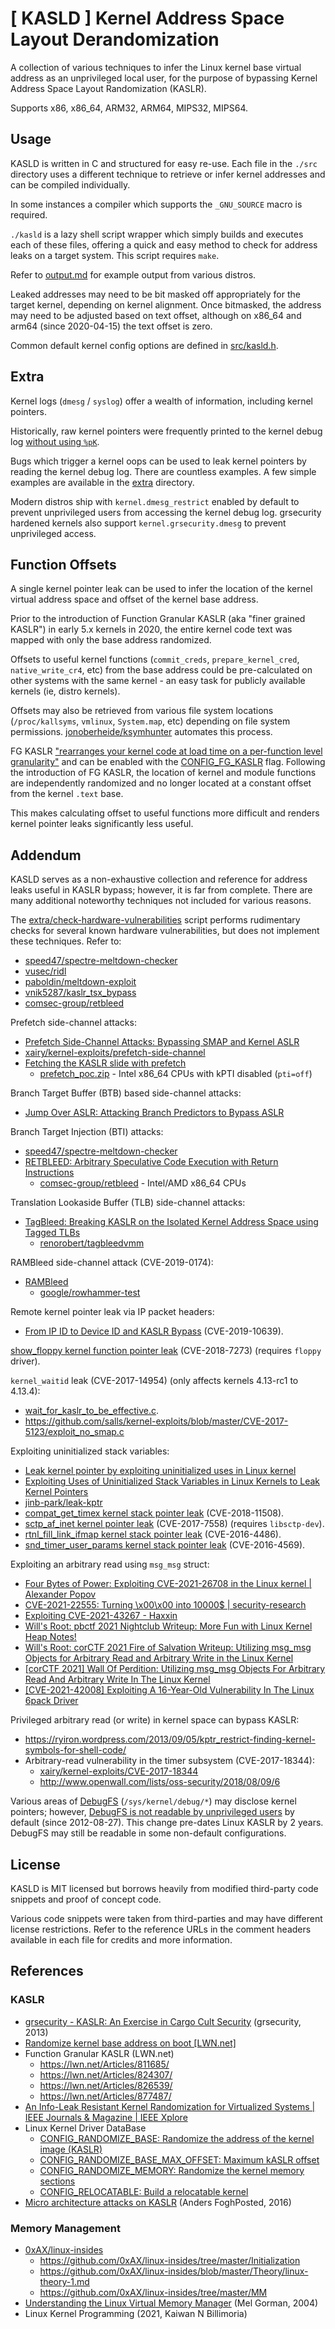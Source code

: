 # [ KASLD ] Kernel Address Space Layout Derandomization

A collection of various techniques to infer the Linux kernel base virtual
address as an unprivileged local user, for the purpose of bypassing Kernel
Address Space Layout Randomization (KASLR).

Supports x86, x86_64, ARM32, ARM64, MIPS32, MIPS64.

## Usage

KASLD is written in C and structured for easy re-use. Each file in the `./src`
directory uses a different technique to retrieve or infer kernel addresses
and can be compiled individually.

In some instances a compiler which supports the `_GNU_SOURCE` macro is required.

`./kasld` is a lazy shell script wrapper which simply builds and executes each
of these files, offering a quick and easy method to check for address leaks
on a target system. This script requires `make`.

Refer to [output.md](output.md) for example output from various distros.

Leaked addresses may need to be bit masked off appropriately for the target kernel,
depending on kernel alignment. Once bitmasked, the address may need to be adjusted
based on text offset, although on x86_64 and arm64 (since 2020-04-15) the text
offset is zero.

Common default kernel config options are defined in [src/kasld.h](src/kasld.h).


## Extra

Kernel logs (`dmesg` / `syslog`) offer a wealth of information, including
kernel pointers.

Historically, raw kernel pointers were frequently printed to the kernel debug log
[without using `%pK`](https://github.com/torvalds/linux/search?p=1&q=%25pK&type=Commits).

Bugs which trigger a kernel oops can be used to leak kernel pointers by reading
the kernel debug log. There are countless examples. A few simple examples are
available in the [extra](extra/) directory.

Modern distros ship with `kernel.dmesg_restrict` enabled by default to prevent
unprivileged users from accessing the kernel debug log. grsecurity hardened
kernels also support `kernel.grsecurity.dmesg` to prevent unprivileged access.


## Function Offsets

A single kernel pointer leak can be used to infer the location of the kernel
virtual address space and offset of the kernel base address.

Prior to the introduction of Function Granular KASLR (aka "finer grained KASLR")
in early 5.x kernels in 2020, the entire kernel code text was mapped with only
the base address randomized.

Offsets to useful kernel functions (`commit_creds`, `prepare_kernel_cred`,
`native_write_cr4`, etc) from the base address could be pre-calculated on other
systems with the same kernel - an easy task for publicly available kernels
(ie, distro kernels).

Offsets may also be retrieved from various file system locations (`/proc/kallsyms`, `vmlinux`, `System.map`, etc) depending on file system permissions. [jonoberheide/ksymhunter](https://github.com/jonoberheide/ksymhunter) automates this process.

FG KASLR ["rearranges your kernel code at load time on a per-function level granularity"](https://lwn.net/Articles/811685/) and can be enabled with the [CONFIG_FG_KASLR](https://patchwork.kernel.org/project/linux-hardening/patch/20211223002209.1092165-8-alexandr.lobakin@intel.com/) flag. Following the introduction of FG KASLR, the location of kernel and module functions are independently randomized and no longer located at a constant offset from the kernel `.text` base.

This makes calculating offset to useful functions more difficult and renders kernel
pointer leaks significantly less useful.


## Addendum

KASLD serves as a non-exhaustive collection and reference for address leaks
useful in KASLR bypass; however, it is far from complete. There are many additional
noteworthy techniques not included for various reasons.

The [extra/check-hardware-vulnerabilities](extra/check-hardware-vulnerabilities)
script performs rudimentary checks for several known hardware vulnerabilities,
but does not implement these techniques. Refer to:

* [speed47/spectre-meltdown-checker](https://github.com/speed47/spectre-meltdown-checker)
* [vusec/ridl](https://github.com/vusec/ridl)
* [paboldin/meltdown-exploit](https://github.com/paboldin/meltdown-exploit)
* [vnik5287/kaslr_tsx_bypass](https://github.com/vnik5287/kaslr_tsx_bypass)
* [comsec-group/retbleed](https://github.com/comsec-group/retbleed)

Prefetch side-channel attacks:

* [Prefetch Side-Channel Attacks: Bypassing SMAP and Kernel ASLR](https://gruss.cc/files/prefetch.pdf)
* [xairy/kernel-exploits/prefetch-side-channel](https://github.com/xairy/kernel-exploits/tree/master/prefetch-side-channel)
* [Fetching the KASLR slide with prefetch](https://googleprojectzero.blogspot.com/2022/12/exploiting-CVE-2022-42703-bringing-back-the-stack-attack.html)
  * [prefetch_poc.zip](https://bugs.chromium.org/p/project-zero/issues/detail?id=2351) - Intel x86_64 CPUs with kPTI disabled (`pti=off`)

Branch Target Buffer (BTB) based side-channel attacks:

* [Jump Over ASLR: Attacking Branch Predictors to Bypass ASLR](https://www.cs.ucr.edu/~nael/pubs/micro16.pdf)

Branch Target Injection (BTI) attacks:

* [speed47/spectre-meltdown-checker](https://github.com/speed47/spectre-meltdown-checker)
* [RETBLEED: Arbitrary Speculative Code Execution with Return Instructions](https://comsec.ethz.ch/wp-content/files/retbleed_sec22.pdf)
  * [comsec-group/retbleed](https://github.com/comsec-group/retbleed) - Intel/AMD x86_64 CPUs

Translation Lookaside Buffer (TLB) side-channel attacks:

* [TagBleed: Breaking KASLR on the Isolated Kernel Address Space using Tagged TLBs](https://download.vusec.net/papers/tagbleed_eurosp20.pdf)
  * [renorobert/tagbleedvmm](https://github.com/renorobert/tagbleedvmm)

RAMBleed side-channel attack (CVE-2019-0174):

* [RAMBleed](https://rambleed.com/)
  * [google/rowhammer-test](https://github.com/google/rowhammer-test)

Remote kernel pointer leak via IP packet headers:

* [From IP ID to Device ID and KASLR Bypass](https://arxiv.org/pdf/1906.10478.pdf) (CVE-2019-10639).

[show_floppy kernel function pointer leak](https://www.exploit-db.com/exploits/44325) (CVE-2018-7273) (requires `floppy` driver).

`kernel_waitid` leak (CVE-2017-14954) (only affects kernels 4.13-rc1 to 4.13.4):

  * [wait_for_kaslr_to_be_effective.c](https://grsecurity.net/~spender/exploits/wait_for_kaslr_to_be_effective.c).
  * https://github.com/salls/kernel-exploits/blob/master/CVE-2017-5123/exploit_no_smap.c

Exploiting uninitialized stack variables:

  * [Leak kernel pointer by exploiting uninitialized uses in Linux kernel](https://jinb-park.github.io/leak-kptr.html)
  * [Exploiting Uses of Uninitialized Stack Variables in Linux Kernels to Leak Kernel Pointers](https://sefcom.asu.edu/publications/leak-kptr-woot20.pdf)
  * [jinb-park/leak-kptr](https://github.com/jinb-park/leak-kptr)
  * [compat_get_timex kernel stack pointer leak](https://github.com/jinb-park/leak-kptr/blob/master/exploit/CVE-2018-11508/poc.c) (CVE-2018-11508).
  * [sctp_af_inet kernel pointer leak](https://github.com/jinb-park/leak-kptr/tree/master/exploit/sctp-leak) (CVE-2017-7558) (requires `libsctp-dev`).
  * [rtnl_fill_link_ifmap kernel stack pointer leak](https://github.com/jinb-park/leak-kptr/tree/master/exploit/CVE-2016-4486) (CVE-2016-4486).
  * [snd_timer_user_params kernel stack pointer leak](https://github.com/jinb-park/leak-kptr/tree/master/exploit/CVE-2016-4569) (CVE-2016-4569).

Exploiting an arbitrary read using `msg_msg` struct:

  * [Four Bytes of Power: Exploiting CVE-2021-26708 in the Linux kernel | Alexander Popov](https://a13xp0p0v.github.io/2021/02/09/CVE-2021-26708.html)
  * [CVE-2021-22555: Turning \x00\x00 into 10000$ | security-research](https://google.github.io/security-research/pocs/linux/cve-2021-22555/writeup.html)
  * [Exploiting CVE-2021-43267 - Haxxin](https://haxx.in/posts/pwning-tipc/)
  * [Will's Root: pbctf 2021 Nightclub Writeup: More Fun with Linux Kernel Heap Notes!](https://www.willsroot.io/2021/10/pbctf-2021-nightclub-writeup-more-fun.html)
  * [Will's Root: corCTF 2021 Fire of Salvation Writeup: Utilizing msg_msg Objects for Arbitrary Read and Arbitrary Write in the Linux Kernel](https://www.willsroot.io/2021/08/corctf-2021-fire-of-salvation-writeup.html)
  * [[corCTF 2021] Wall Of Perdition: Utilizing msg_msg Objects For Arbitrary Read And Arbitrary Write In The Linux Kernel](https://syst3mfailure.io/wall-of-perdition)
  * [[CVE-2021-42008] Exploiting A 16-Year-Old Vulnerability In The Linux 6pack Driver](https://syst3mfailure.io/sixpack-slab-out-of-bounds)

Privileged arbitrary read (or write) in kernel space can bypass KASLR:

* https://ryiron.wordpress.com/2013/09/05/kptr_restrict-finding-kernel-symbols-for-shell-code/
* Arbitrary-read vulnerability in the timer subsystem (CVE-2017-18344):
  * [xairy/kernel-exploits/CVE-2017-18344](https://github.com/xairy/kernel-exploits/tree/master/CVE-2017-18344)
  * http://www.openwall.com/lists/oss-security/2018/08/09/6

Various areas of [DebugFS](https://en.wikipedia.org/wiki/Debugfs)
(`/sys/kernel/debug/*`) may disclose kernel pointers; however,
[DebugFS is not readable by unprivileged users](https://git.kernel.org/pub/scm/linux/kernel/git/torvalds/linux.git/commit/?id=82aceae4f0d42f03d9ad7d1e90389e731153898f) by default (since 2012-08-27).
This change pre-dates Linux KASLR by 2 years. DebugFS may still be
readable in some non-default configurations.


## License

KASLD is MIT licensed but borrows heavily from modified
third-party code snippets and proof of concept code.

Various code snippets were taken from third-parties and may
have different license restrictions. Refer to the reference
URLs in the comment headers available in each file for credits
and more information.


## References

### KASLR

* [grsecurity - KASLR: An Exercise in Cargo Cult Security](https://grsecurity.net/kaslr_an_exercise_in_cargo_cult_security) (grsecurity, 2013)
* [Randomize kernel base address on boot [LWN.net]](https://lwn.net/Articles/444556/)
* Function Granular KASLR (LWN.net)
  * https://lwn.net/Articles/811685/
  * https://lwn.net/Articles/824307/
  * https://lwn.net/Articles/826539/
  * https://lwn.net/Articles/877487/
* [An Info-Leak Resistant Kernel Randomization for Virtualized Systems | IEEE Journals & Magazine | IEEE Xplore](https://ieeexplore.ieee.org/document/9178757)
* Linux Kernel Driver DataBase
  * [CONFIG_RANDOMIZE_BASE: Randomize the address of the kernel image (KASLR)](https://cateee.net/lkddb/web-lkddb/RANDOMIZE_BASE.html)
  * [CONFIG_RANDOMIZE_BASE_MAX_OFFSET: Maximum kASLR offset](https://cateee.net/lkddb/web-lkddb/RANDOMIZE_BASE_MAX_OFFSET.html)
  * [CONFIG_RANDOMIZE_MEMORY: Randomize the kernel memory sections](https://cateee.net/lkddb/web-lkddb/RANDOMIZE_MEMORY.html)
  * [CONFIG_RELOCATABLE: Build a relocatable kernel](https://cateee.net/lkddb/web-lkddb/RELOCATABLE.html)
* [Micro architecture attacks on KASLR](https://cyber.wtf/2016/10/25/micro-architecture-attacks-on-kasrl/) (Anders FoghPosted, 2016)

### Memory Management

* [0xAX/linux-insides](https://github.com/0xAX/linux-insides)
  * https://github.com/0xAX/linux-insides/tree/master/Initialization
  * https://github.com/0xAX/linux-insides/blob/master/Theory/linux-theory-1.md
  * https://github.com/0xAX/linux-insides/tree/master/MM
* [Understanding the Linux Virtual Memory Manager](https://www.kernel.org/doc/gorman/html/understand/index.html) (Mel Gorman, 2004)
* Linux Kernel Programming (2021, Kaiwan N Billimoria)
